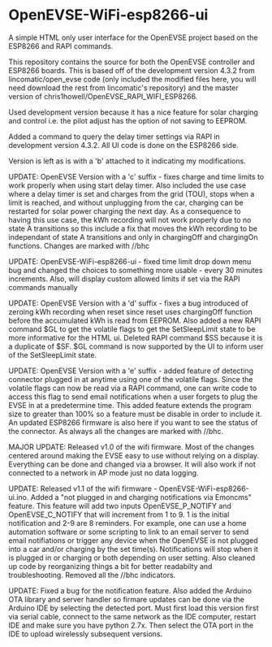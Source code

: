 # OpenEVSE-WiFi-esp8266-ui
<P>A simple HTML only user interface for the OpenEVSE project based on the ESP8266 and RAPI commands.</P>
<P>This repository contains the source for both the OpenEVSE controller and ESP8266 boards.  This is based off of the development version 4.3.2 from lincomatic/open_evse code (only included the modified files here, you will need download the rest from lincomatic's repository) and the master version of chris1howell/OpenEVSE_RAPI_WIFI_ESP8266.</P>
<P>Used development version because it has a nice feature for solar charging and control i.e. the pilot adjust has the option of not saving to EEPROM.</p>
<P>Added a command to query the delay timer settings via RAPI in development version 4.3.2.  All UI code is done on the ESP8266 side.</P>
<P>Version is left as is with a 'b' attached to it indicating my modifications. </P>
<P>UPDATE: OpenEVSE Version with a 'c' suffix - fixes charge and time limits to work properly when using start delay timer.  Also included the use case where a delay timer is set and charges from the grid (TOU), stops when a limit is reached, and without unplugging from the car, charging can be restarted for solar power charging the next day.  As a consequence to having this use case, the kWh recording will not work properly due to no state A transitions so this include a fix that moves the kWh recording to be independant of state A transitions and only in chargingOff and chargingOn functions. Changes are marked with //bhc </P>
<P>UPDATE: OpenEVSE-WiFi-esp8266-ui - fixed time limit drop down menu bug and changed the choices to something more usable - every 30 minutes increments.  Also, will display custom allowed limits if set via the RAPI commands manually</P>
<P>UPDATE: OpenEVSE Version with a 'd' suffix - fixes a bug introduced of zeroing kWh recording when reset since reset uses chargingOff function before the accumulated kWh is read from EEPROM.  Also added a new RAPI command $GL to get the volatile flags to get the SetSleepLimit state to be more informative for the HTML ui.  Deleted RAPI command $SS because it is a duplicate of $SF.  $GL command is now supported by the UI to inform user of the SetSleepLimit state.</P>
<P>UPDATE: OpenEVSE Version with a 'e' suffix - added feature of detecting connector plugged in at anytime using one of the volatile flags.  Since the volatile flags can now be read via a RAPI command, one can write code to access this flag to send email notifications when a user forgets to plug the EVSE in at a predetermine time.  This added feature extends the program size to greater than 100% so a feature must be disable in order to include it. An updated ESP8266 firmware is also here if you want to see the status of the connector.  As always all the changes are marked with //bhc.</P>
<P>MAJOR UPDATE: Released v1.0 of the wifi firmware.  Most of the changes centered around making the EVSE easy to use without relying on a display.  Everything can be done and changed via a browser.  It will also work if not connected to a network in AP mode just no data logging.</P>
<P>UPDATE:  Released v1.1 of the wifi firmware - OpenEVSE-WiFi-esp8266-ui.ino.  Added a "not plugged in and charging notifications via Emoncms" feature.   This feature will add two inputs OpenEVSE_P_NOTIFY and OpenEVSE_C_NOTIFY that will increment from 1 to 9.  1 is the initial notification and 2-9 are 8 reminders.  For example, one can use a home automation software or some scripting to link to an email server to send email notifiations or trigger any device when the OpenEVSE is not plugged into a car and/or charging by the set time(s).  Notifications will stop when it is plugged in or charging or both depending on user setting.  Also cleaned up code by reorganizing things a bit for better readabilty and troubleshooting.  Removed all the //bhc indicators.</P>
<p>UPDATE: Fixed a bug for the notification feature.  Also added the Arduino OTA library and server handler so firmare updates can be done via the Arduino IDE by selecting the detected port.  Must first load this version first via serial cable, connect to the same network as the IDE computer, restart IDE and make sure you have python 2.7x. Then select the OTA port in the IDE to upload wirelessly subsequent versions.</p>

